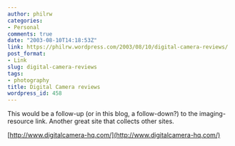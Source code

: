 ```yaml
---
author: philrw
categories:
- Personal
comments: true
date: "2003-08-10T14:18:53Z"
link: https://philrw.wordpress.com/2003/08/10/digital-camera-reviews/
post_format:
- Link
slug: digital-camera-reviews
tags:
- photography
title: Digital Camera reviews
wordpress_id: 458
---
```


This would be a follow-up (or in this blog, a follow-down?) to the imaging-resource link. Another great site that collects other sites.

[http://www.digitalcamera-hq.com/](http://www.digitalcamera-hq.com/)
